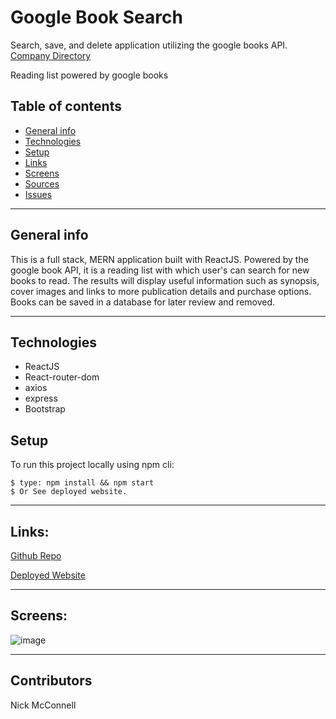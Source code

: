 # Google Book Search
Search, save, and delete application utilizing the google books API.
[Company Directory](https://googlebooksearchnm.herokuapp.com/)

Reading list powered by google books

## Table of contents
* [General info](#general-info)
* [Technologies](#technologies)
* [Setup](#setup)
* [Links](#links)
* [Screens](#screen-grabs)
* [Sources](#sources)
* [Issues](#issues)

___

## General info
This is a full stack, MERN  application built with ReactJS.  Powered by the google book API, it is a reading list with which user's can search for new books to read. The results will display useful information such as synopsis, cover images and links to more publication details and purchase options.  Books can be saved in a database for later review and removed.     

___

## Technologies
* ReactJS
* React-router-dom
* axios
* express
* Bootstrap

	
## Setup
To run this project locally using npm cli:
```
$ type: npm install && npm start
$ Or See deployed website.  
```
___

## Links:

[Github Repo](https://github.com/nicholasmcconnell/googlebooksearch)

[Deployed Website](https://googlebooksearchnm.herokuapp.com/)
___

## Screens:
![image](assets/googlebooksearch.gif)
___

## Contributors

Nick McConnell
